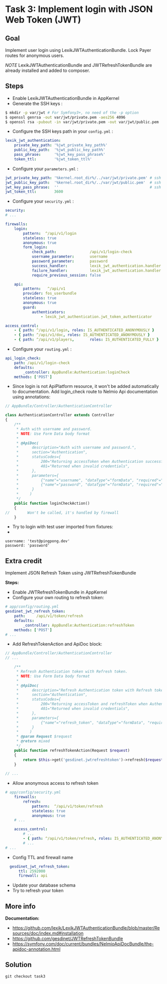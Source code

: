 Task 3: Implement login with JSON Web Token (JWT)
=================================================

Goal
----
Implement user login using LexikJWTAuthenticationBundle.
Lock Payer routes for anonymous users.

*NOTE* LexikJWTAuthenticationBundle and JWTRefreshTokenBundle 
       are already installed and added to composer.
      
Steps
-----
- Enable LexikJWTAuthenticationBundle in AppKernel
- Generate the SSH keys :
``` bash
$ mkdir -p var/jwt # For Symfony3+, no need of the -p option
$ openssl genrsa -out var/jwt/private.pem -aes256 4096
$ openssl rsa -pubout -in var/jwt/private.pem -out var/jwt/public.pem
```

- Configure the SSH keys path in your `config.yml` :  
``` yaml
lexik_jwt_authentication:
    private_key_path: '%jwt_private_key_path%'
    public_key_path:  '%jwt_public_key_path%'
    pass_phrase:      '%jwt_key_pass_phrase%'
    token_ttl:        '%jwt_token_ttl%'
```

- Configure your `parameters.yml` :
``` yaml
jwt_private_key_path: '%kernel.root_dir%/../var/jwt/private.pem' # ssh private key path
jwt_public_key_path:  '%kernel.root_dir%/../var/jwt/public.pem'  # ssh public key path
jwt_key_pass_phrase:  ''                                         # ssh key pass phrase
jwt_token_ttl:        3600
```

- Configure your `security.yml` :

``` yaml
security:
# ...

firewalls:
    login:
        pattern:  ^/api/v1/login
        stateless: true
        anonymous: true
        form_login:
            check_path:               /api/v1/login-check
            username_parameter:       username
            password_parameter:       password
            success_handler:          lexik_jwt_authentication.handler.authentication_success
            failure_handler:          lexik_jwt_authentication.handler.authentication_failure
            require_previous_session: false

    api:
        pattern:   ^/api/v1
        provider: fos_userbundle
        stateless: true
        anonymous: true
        guard:
            authenticators:
                - lexik_jwt_authentication.jwt_token_authenticator

access_control:
    - { path: ^/api/v1/login, roles: IS_AUTHENTICATED_ANONYMOUSLY }
    - { path: ^/api/v1/doc, roles: IS_AUTHENTICATED_ANONYMOUSLY }
    - { path: ^/api/v1/players,       roles: IS_AUTHENTICATED_FULLY }
```

- Configure your `routing.yml` :

``` yaml
api_login_check:
    path: /api/v1/login-check
    defaults:
        _controller: AppBundle:Authentication:loginCheck
    methods: ['POST']
```

- Since login is not ApiPlatform resource, it won't be added automatically to documentation.
Add login_check route to Nelmio Api documentation using annotations:

``` php
// AppBundle/Controller/AuthenticationController

class AuthenticationController extends Controller
{
    /**
     * Auth with username and password.
     * NOTE: Use Form Data body format
     *
     * @ApiDoc(
     *      description="Auth with username and password.",
     *      section="Authentication",
     *      statusCodes={
     *          200="Returning accessToken when Authentication successful",
     *          401="Returned when invalid credentials",
     *      },
     *      parameters={
     *          {"name"="username", "dataType"="formData", "required"="true", "description"="Username"},
     *          {"name"="password", "dataType"="formData", "required"="true", "description"="Plain password"}
     *      }
     *     )
     */
    public function loginCheckAction()
    {
//        Won't be called, it's handled by firewall
    }
```


- Try to login with test user imported from fixtures:
- 
```
username: 'test@pingpong.dev'
password: 'password'
```

Extra credit
------------
Implement JSON Refresh Token using JWTRefreshTokenBundle

**Steps:**
- Enable JWTRefreshTokenBundle in AppKernel
- Configure your own routing to refresh token:
``` yaml
# app/config/routing.yml
gesdinet_jwt_refresh_token:
    path:     /api/v1/token/refresh
    defaults:
        _controller: AppBundle:Authentication:refreshToken
    methods: ['POST']
# ...
```

- Add RefreshTokenAction and ApiDoc block:

``` php
// AppBundle/Controller/AuthenticationController
// ...

    /**
     * Refresh Authentication token with Refresh token.
     * NOTE: Use Form Data body format
     *
     * @ApiDoc(
     *      description="Refresh Authentication token with Refresh token.",
     *      section="Authentication",
     *      statusCodes={
     *          200="Returning accessToken and refreshToken when Authentication successful",
     *          401="Returned when invalid credentials",
     *      },
     *      parameters={
     *          {"name"="refresh_token", "dataType"="formData", "required"="true", "description"="Refresh Token"},
     *      }
     *     )
     * @param Request $request
     * @return mixed
     */
    public function refreshTokenAction(Request $request)
    {
        return $this->get('gesdinet.jwtrefreshtoken')->refresh($request);
    }
    
// ...

``` 

- Allow anonymous access to refresh token

``` yaml
# app/config/security.yml
    firewalls:
        refresh:
            pattern:  ^/api/v1/token/refresh
            stateless: true
            anonymous: true
    # ...

    access_control:
        # ...
        - { path: ^/api/v1/token/refresh, roles: IS_AUTHENTICATED_ANONYMOUSLY }
        # ...
# ...
```
- Config TTL and firewall name

``` yaml
  gesdinet_jwt_refresh_token:
      ttl: 2592000
      firewall: api
```

- Update your database schema
- Try to refresh your token

More info
---------

**Documentation:** 

- https://github.com/lexik/LexikJWTAuthenticationBundle/blob/master/Resources/doc/index.md#installation
- https://github.com/gesdinet/JWTRefreshTokenBundle
- https://symfony.com/doc/current/bundles/NelmioApiDocBundle/the-apidoc-annotation.html


Solution
--------
`git checkout task3`